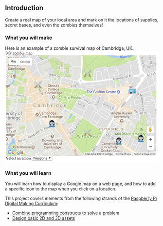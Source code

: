 ## Introduction

Create a real map of your local area and mark on it the locations of supplies, secret bases, and even the zombies themselves!

### What you will make

Here is an example of a zombie survival map of Cambridge, UK.
![Zombie survival map](images/finished-map.png)

### What you will learn

You will learn how to display a Google map on a web page, and how to add a specific icon to the map when you click on a location.

This project covers elements from the following strands of the [Raspberry Pi Digital Making Curriculum](http://rpf.io/curriculum):

+ [Combine programming constructs to solve a problem](https://curriculum.raspberrypi.org/programming/builder/)
+ [Design basic 2D and 3D assets](https://curriculum.raspberrypi.org/design/creator/)
